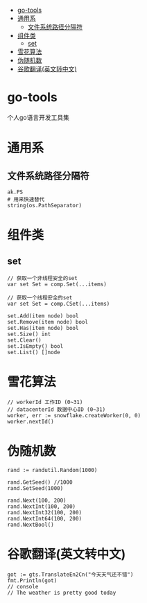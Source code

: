 <!-- START doctoc generated TOC please keep comment here to allow auto update -->
<!-- DON'T EDIT THIS SECTION, INSTEAD RE-RUN doctoc TO UPDATE -->


- [go-tools](#go-tools)
- [通用系](#%E9%80%9A%E7%94%A8%E7%B3%BB)
  - [文件系统路径分隔符](#%E6%96%87%E4%BB%B6%E7%B3%BB%E7%BB%9F%E8%B7%AF%E5%BE%84%E5%88%86%E9%9A%94%E7%AC%A6)
- [组件类](#%E7%BB%84%E4%BB%B6%E7%B1%BB)
  - [set](#set)
- [雪花算法](#%E9%9B%AA%E8%8A%B1%E7%AE%97%E6%B3%95)
- [伪随机数](#%E4%BC%AA%E9%9A%8F%E6%9C%BA%E6%95%B0)
- [谷歌翻译(英文转中文)](#%E8%B0%B7%E6%AD%8C%E7%BF%BB%E8%AF%91%E8%8B%B1%E6%96%87%E8%BD%AC%E4%B8%AD%E6%96%87)

<!-- END doctoc generated TOC please keep comment here to allow auto update -->

# go-tools
个人go语言开发工具集

# 通用系 
## 文件系统路径分隔符 
```
ak.PS
# 用来快速替代
string(os.PathSeparator)
```

# 组件类
## set
```
// 获取一个非线程安全的set
var set Set = comp.Set(...items)

// 获取一个线程安全的set
var set Set = comp.CSet(...items)

set.Add(item node) bool
set.Remove(item node) bool
set.Has(item node) bool
set.Size() int
set.Clear()
set.IsEmpty() bool
set.List() []node

```

# 雪花算法
```
// workerId 工作ID (0~31)
// datacenterId 数据中心ID (0~31)
worker, err := snowflake.createWorker(0, 0)
worker.nextId()
```

# 伪随机数
```
rand := randutil.Random(1000)

rand.GetSeed() //1000
rand.SetSeed(1000)

rand.Next(100, 200)
rand.NextInt(100, 200)
rand.NextInt32(100, 200)
rand.NextInt64(100, 200)
rand.NextBool()
```



# 谷歌翻译(英文转中文)
```
got := gts.TranslateEn2Cn("今天天气还不错")
fmt.Println(got)
// console
// The weather is pretty good today
```
